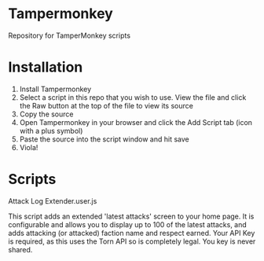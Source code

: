 # Tampermonkey
Repository for TamperMonkey scripts

# Installation

1. Install Tampermonkey
2. Select a script in this repo that you wish to use. View the file and click the Raw button at the top of the file to view its source
3. Copy the source
4. Open Tampermonkey in your browser and click the Add Script tab (icon with a plus symbol)
5. Paste the source into the script window and hit save
6. Viola!

# Scripts 

Attack Log Extender.user.js

This script adds an extended 'latest attacks' screen to your home page. It is configurable and allows you to display up to 100 of the latest attacks, and adds attacking (or attacked) faction name and respect earned. Your API Key is required, as this uses the Torn API so is completely legal. You key is never shared.



